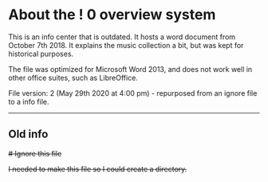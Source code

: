 # About the ! 0 overview system

This is an info center that is outdated. It hosts a word document from October 7th 2018. It explains the music collection a bit, but was kept for historical purposes.

The file was optimized for Microsoft Word 2013, and does not work well in other office suites, such as LibreOffice.

File version: 2 (May 29th 2020 at 4:00 pm) - repurposed from an ignore file to a info file.

---

Old info
-----------

~~# Ignore this file~~

~~I needed to make this file so I could create a directory.~~

